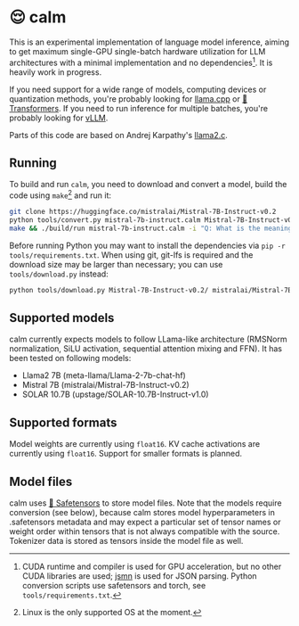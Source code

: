 # 😌 calm

This is an experimental implementation of language model inference, aiming to get maximum single-GPU single-batch hardware utilization for LLM architectures with a minimal implementation and no dependencies[^1]. It is heavily work in progress.

If you need support for a wide range of models, computing devices or quantization methods, you're probably looking for [llama.cpp](https://github.com/ggerganov/llama.cpp) or [🤗 Transformers](https://github.com/huggingface/transformers). If you need to run inference for multiple batches, you're probably looking for [vLLM](https://github.com/vllm-project/vllm).

Parts of this code are based on Andrej Karpathy's [llama2.c](https://github.com/karpathy/llama2.c).

## Running

To build and run `calm`, you need to download and convert a model, build the code using `make`[^2] and run it:

```sh
git clone https://huggingface.co/mistralai/Mistral-7B-Instruct-v0.2
python tools/convert.py mistral-7b-instruct.calm Mistral-7B-Instruct-v0.2/
make && ./build/run mistral-7b-instruct.calm -i "Q: What is the meaning of life?" -t 0
```

Before running Python you may want to install the dependencies via `pip -r tools/requirements.txt`. When using git, git-lfs is required and the download size may be larger than necessary; you can use `tools/download.py` instead:

```sh
python tools/download.py Mistral-7B-Instruct-v0.2/ mistralai/Mistral-7B-Instruct-v0.2
```

## Supported models

calm currently expects models to follow LLama-like architecture (RMSNorm normalization, SiLU activation, sequential attention mixing and FFN). It has been tested on following models:

- Llama2 7B (meta-llama/Llama-2-7b-chat-hf)
- Mistral 7B (mistralai/Mistral-7B-Instruct-v0.2)
- SOLAR 10.7B (upstage/SOLAR-10.7B-Instruct-v1.0)

## Supported formats

Model weights are currently using `float16`. KV cache activations are currently using `float16`. Support for smaller formats is planned.

## Model files

calm uses [🤗 Safetensors](https://huggingface.co/docs/safetensors/index) to store model files. Note that the models require conversion (see below), because calm stores model hyperparameters in .safetensors metadata and may expect a particular set of tensor names or weight order within tensors that is not always compatible with the source. Tokenizer data is stored as tensors inside the model file as well.

[^1]: CUDA runtime and compiler is used for GPU acceleration, but no other CUDA libraries are used; [jsmn](https://github.com/zserge/jsmn) is used for JSON parsing. Python conversion scripts use safetensors and torch, see `tools/requirements.txt`.
[^2]: Linux is the only supported OS at the moment.
